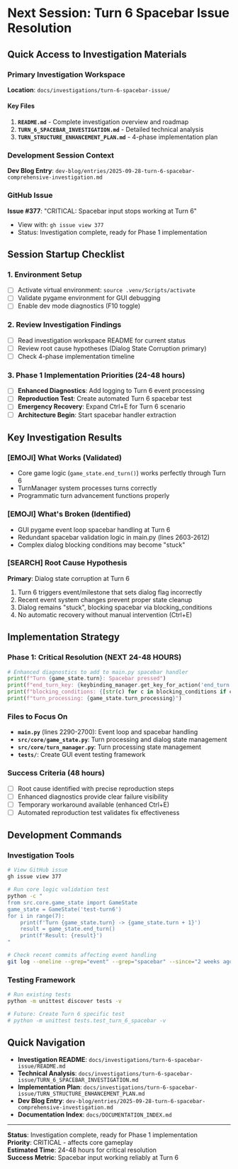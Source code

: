 # Next Session: Turn 6 Spacebar Issue Resolution

## Quick Access to Investigation Materials

### Primary Investigation Workspace
**Location**: `docs/investigations/turn-6-spacebar-issue/`

#### Key Files
1. **`README.md`** - Complete investigation overview and roadmap
2. **`TURN_6_SPACEBAR_INVESTIGATION.md`** - Detailed technical analysis
3. **`TURN_STRUCTURE_ENHANCEMENT_PLAN.md`** - 4-phase implementation plan

### Development Session Context
**Dev Blog Entry**: `dev-blog/entries/2025-09-28-turn-6-spacebar-comprehensive-investigation.md`

### GitHub Issue
**Issue #377**: "CRITICAL: Spacebar input stops working at Turn 6"
- View with: `gh issue view 377`
- Status: Investigation complete, ready for Phase 1 implementation

## Session Startup Checklist

### 1. Environment Setup
- [ ] Activate virtual environment: `source .venv/Scripts/activate`
- [ ] Validate pygame environment for GUI debugging
- [ ] Enable dev mode diagnostics (F10 toggle)

### 2. Review Investigation Findings
- [ ] Read investigation workspace README for current status
- [ ] Review root cause hypotheses (Dialog State Corruption primary)
- [ ] Check 4-phase implementation timeline

### 3. Phase 1 Implementation Priorities (24-48 hours)
- [ ] **Enhanced Diagnostics**: Add logging to Turn 6 event processing
- [ ] **Reproduction Test**: Create automated Turn 6 spacebar test
- [ ] **Emergency Recovery**: Expand Ctrl+E for Turn 6 scenario  
- [ ] **Architecture Begin**: Start spacebar handler extraction

## Key Investigation Results

### [EMOJI] What Works (Validated)
- Core game logic (`game_state.end_turn()`) works perfectly through Turn 6
- TurnManager system processes turns correctly
- Programmatic turn advancement functions properly

### [EMOJI] What's Broken (Identified)
- GUI pygame event loop spacebar handling at Turn 6
- Redundant spacebar validation logic in main.py (lines 2603-2612)
- Complex dialog blocking conditions may become "stuck"

### [SEARCH] Root Cause Hypothesis
**Primary**: Dialog state corruption at Turn 6
1. Turn 6 triggers event/milestone that sets dialog flag incorrectly
2. Recent event system changes prevent proper state cleanup  
3. Dialog remains "stuck", blocking spacebar via blocking_conditions
4. No automatic recovery without manual intervention (Ctrl+E)

## Implementation Strategy

### Phase 1: Critical Resolution (NEXT 24-48 HOURS)
```python
# Enhanced diagnostics to add to main.py spacebar handler
print(f"Turn {game_state.turn}: Spacebar pressed")
print(f"end_turn_key: {keybinding_manager.get_key_for_action('end_turn')}")
print(f"blocking_conditions: {[str(c) for c in blocking_conditions if c]}")
print(f"turn_processing: {game_state.turn_processing}")
```

### Files to Focus On
- **`main.py`** (lines 2290-2700): Event loop and spacebar handling
- **`src/core/game_state.py`**: Turn processing and dialog state management
- **`src/core/turn_manager.py`**: Turn processing state management
- **`tests/`**: Create GUI event testing framework

### Success Criteria (48 hours)
- [ ] Root cause identified with precise reproduction steps
- [ ] Enhanced diagnostics provide clear failure visibility  
- [ ] Temporary workaround available (enhanced Ctrl+E)
- [ ] Automated reproduction test validates fix effectiveness

## Development Commands

### Investigation Tools
```bash
# View GitHub issue
gh issue view 377

# Run core logic validation test
python -c "
from src.core.game_state import GameState
game_state = GameState('test-turn6')
for i in range(7):
    print(f'Turn {game_state.turn} -> {game_state.turn + 1}')
    result = game_state.end_turn()
    print(f'Result: {result}')
"

# Check recent commits affecting event handling
git log --oneline --grep="event" --grep="spacebar" --since="2 weeks ago"
```

### Testing Framework  
```bash
# Run existing tests
python -m unittest discover tests -v

# Future: Create Turn 6 specific test
# python -m unittest tests.test_turn_6_spacebar -v
```

## Quick Navigation

- **Investigation README**: `docs/investigations/turn-6-spacebar-issue/README.md`
- **Technical Analysis**: `docs/investigations/turn-6-spacebar-issue/TURN_6_SPACEBAR_INVESTIGATION.md`
- **Implementation Plan**: `docs/investigations/turn-6-spacebar-issue/TURN_STRUCTURE_ENHANCEMENT_PLAN.md`
- **Dev Blog Entry**: `dev-blog/entries/2025-09-28-turn-6-spacebar-comprehensive-investigation.md`
- **Documentation Index**: `docs/DOCUMENTATION_INDEX.md`

---

**Status**: Investigation complete, ready for Phase 1 implementation  
**Priority**: CRITICAL - affects core gameplay  
**Estimated Time**: 24-48 hours for critical resolution  
**Success Metric**: Spacebar input working reliably at Turn 6